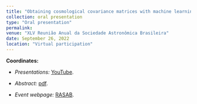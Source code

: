 ```yaml
---
title: "Obtaining cosmological covariance matrices with machine learning"
collection: oral presentation
type: "Oral presentation"
permalink:
venue: "XLV Reunião Anual da Sociedade Astronômica Brasileira"
date: September 26, 2022
location: "Virtual participation"
---
```


**Coordinates:**

* _Presentations:_ [YouTube](https://www.youtube.com/watch?v=bwwl_tjM2Go).

* _Abstract:_ [pdf](https://www.eventweb.com.br/specific-files/manuscripts/sab2022/107_1653933174.pdf).

* _Event webpage:_ [RASAB](https://sab-astro.org.br/).
